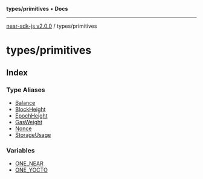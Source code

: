 **types/primitives** • **Docs**

***

[near-sdk-js v2.0.0](../../packages.md) / types/primitives

# types/primitives

## Index

### Type Aliases

- [Balance](type-aliases/Balance.md)
- [BlockHeight](type-aliases/BlockHeight.md)
- [EpochHeight](type-aliases/EpochHeight.md)
- [GasWeight](type-aliases/GasWeight.md)
- [Nonce](type-aliases/Nonce.md)
- [StorageUsage](type-aliases/StorageUsage.md)

### Variables

- [ONE\_NEAR](variables/ONE_NEAR.md)
- [ONE\_YOCTO](variables/ONE_YOCTO.md)
